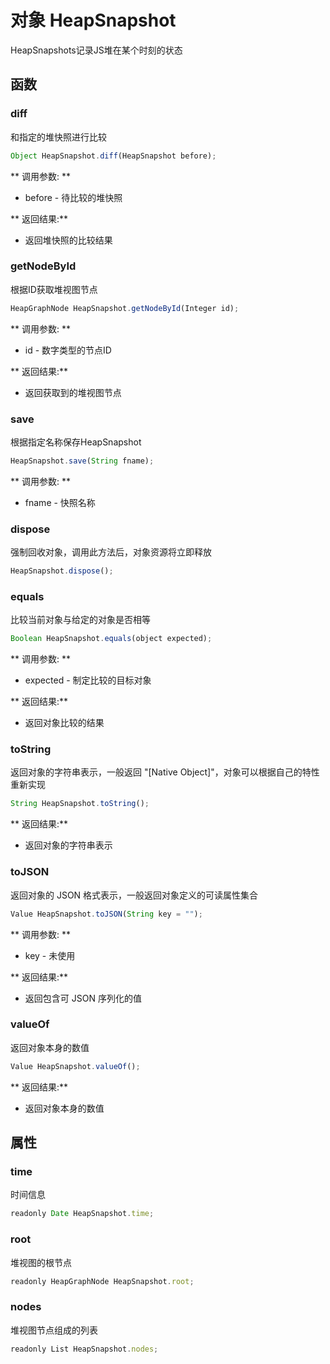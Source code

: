 # 对象 HeapSnapshot
HeapSnapshots记录JS堆在某个时刻的状态

## 函数
        
### diff
和指定的堆快照进行比较
```JavaScript
Object HeapSnapshot.diff(HeapSnapshot before);
```

** 调用参数: **
* before - 待比较的堆快照

** 返回结果:**
* 返回堆快照的比较结果

### getNodeById
根据ID获取堆视图节点
```JavaScript
HeapGraphNode HeapSnapshot.getNodeById(Integer id);
```

** 调用参数: **
* id - 数字类型的节点ID

** 返回结果:**
* 返回获取到的堆视图节点

### save
根据指定名称保存HeapSnapshot
```JavaScript
HeapSnapshot.save(String fname);
```

** 调用参数: **
* fname - 快照名称

### dispose
强制回收对象，调用此方法后，对象资源将立即释放
```JavaScript
HeapSnapshot.dispose();
```

### equals
比较当前对象与给定的对象是否相等
```JavaScript
Boolean HeapSnapshot.equals(object expected);
```

** 调用参数: **
* expected - 制定比较的目标对象

** 返回结果:**
* 返回对象比较的结果

### toString
返回对象的字符串表示，一般返回 &#34;[Native Object]&#34;，对象可以根据自己的特性重新实现
```JavaScript
String HeapSnapshot.toString();
```

** 返回结果:**
* 返回对象的字符串表示

### toJSON
返回对象的 JSON 格式表示，一般返回对象定义的可读属性集合
```JavaScript
Value HeapSnapshot.toJSON(String key = "");
```

** 调用参数: **
* key - 未使用

** 返回结果:**
* 返回包含可 JSON 序列化的值

### valueOf
返回对象本身的数值
```JavaScript
Value HeapSnapshot.valueOf();
```

** 返回结果:**
* 返回对象本身的数值

## 属性
        
### time
时间信息
```JavaScript
readonly Date HeapSnapshot.time;
```

### root
堆视图的根节点
```JavaScript
readonly HeapGraphNode HeapSnapshot.root;
```

### nodes
堆视图节点组成的列表
```JavaScript
readonly List HeapSnapshot.nodes;
```

